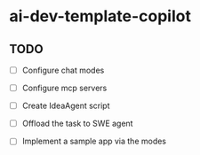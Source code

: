 # ai-dev-template-copilot

## TODO

- [ ] Configure chat modes
- [ ] Configure mcp servers
- [ ] Create IdeaAgent script
- [ ] Offload the task to SWE agent
- [ ] Implement a sample app via the modes

